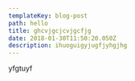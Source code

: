 ```yaml
---
templateKey: blog-post
path: hello
title: ghcvjgcjcvjgcfjg
date: 2018-01-30T11:50:20.050Z
description: ihuoguigyjugfjyhgjhg
---
```

yfgtuyf
